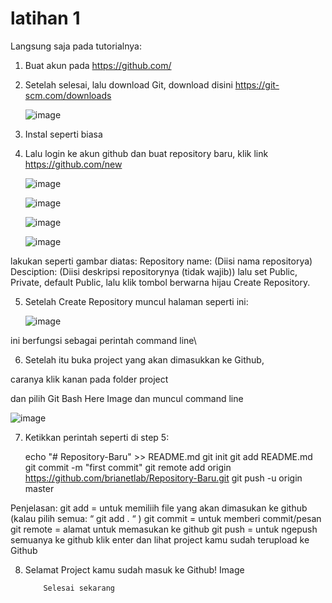 # latihan 1 #

Langsung saja pada tutorialnya:

1.  Buat akun pada https://github.com/

2.  Setelah selesai, lalu download Git, download disini https://git-scm.com/downloads

    ![image](pg/sc1.PNG)
     

3.  Instal seperti biasa

4.  Lalu login ke akun github dan buat repository baru, klik link https://github.com/new 

    ![image](pg/sc6.png)

    ![image](pg/sc7.PNG)

    ![image](pg/sc8.PNG)

    ![image](pg/sc9.PNG)
  

 lakukan seperti gambar diatas: Repository name: (Diisi nama repositorya) Desciption: (Diisi deskripsi repositorynya (tidak wajib)) lalu set Public, Private, default Public, lalu klik tombol berwarna hijau Create Repository.

5.  Setelah Create Repository muncul halaman seperti ini:

    ![image](pg/sc10.PNG)

ini berfungsi sebagai perintah command line\

6.  Setelah itu buka project yang akan dimasukkan ke Github,



caranya klik kanan pada folder project 

 dan pilih Git Bash Here Image dan muncul command line

![image](pg/sc3.png)

7.  Ketikkan perintah seperti di step 5:

    echo "# Repository-Baru" >> README.md
    git init
    git add README.md
    git commit -m "first commit"
    git remote add origin https://github.com/brianetlab/Repository-Baru.git
    git push -u origin master

 Penjelasan:
    git add = untuk memiliih file yang akan dimasukan ke github (kalau pilih semua: “ git add . “ )
    git commit = untuk memberi commit/pesan git remote = alamat untuk memasukan ke github
    git push = untuk ngepush semuanya ke github klik enter dan lihat project kamu sudah terupload ke Github

8.  Selamat Project kamu sudah masuk ke Github! Image

            Selesai sekarang

                







            


